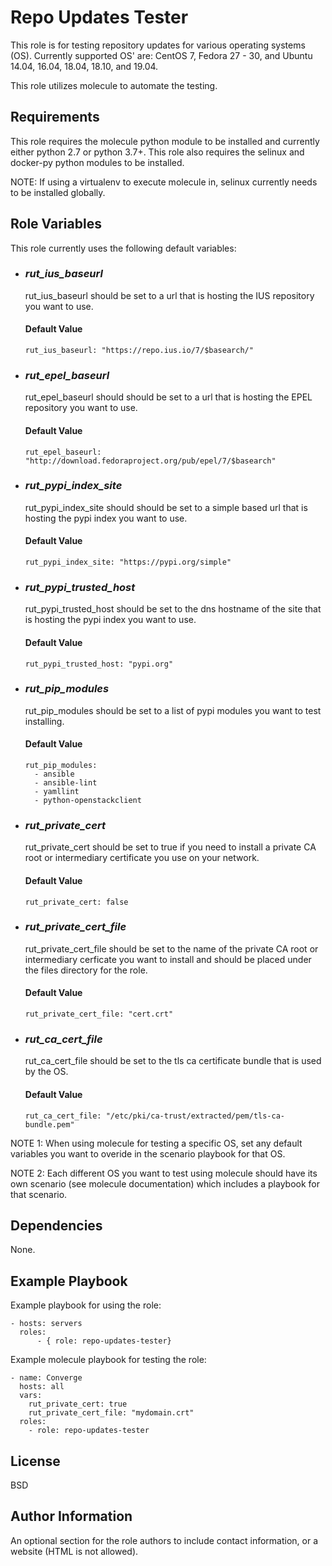 Repo Updates Tester
=========

This role is for testing repository updates for various operating systems (OS).
Currently supported OS' are: CentOS 7, Fedora 27 - 30, and Ubuntu 14.04, 16.04, 18.04, 18.10, and 19.04.

This role utilizes molecule to automate the testing.

Requirements
------------

This role requires the molecule python module to be installed and currently either python 2.7 or python 3.7+.
This role also requires the selinux and docker-py python modules to be installed.

NOTE: If using a virtualenv to execute molecule in, selinux currently needs to be installed globally.

Role Variables
--------------

This role currently uses the following default variables:
* ### **_rut_ius_baseurl_**
  rut_ius_baseurl should be set to a url that is hosting the IUS repository you want to use.

  #### Default Value
      rut_ius_baseurl: "https://repo.ius.io/7/$basearch/"

  
* ### **_rut_epel_baseurl_**
  rut_epel_baseurl should should be set to a url that is hosting the EPEL repository you want to use.

  #### Default Value
      rut_epel_baseurl: "http://download.fedoraproject.org/pub/epel/7/$basearch"


* ### **_rut_pypi_index_site_**
  rut_pypi_index_site should should be set to a simple based url that is hosting the pypi index you want to use.

  #### Default Value
      rut_pypi_index_site: "https://pypi.org/simple"


* ### **_rut_pypi_trusted_host_**
  rut_pypi_trusted_host should be set to the dns hostname of the site that is hosting the pypi index you want to use.

  #### Default Value
      rut_pypi_trusted_host: "pypi.org"


* ### **_rut_pip_modules_**
  rut_pip_modules should be set to a list of pypi modules you want to test installing.

  #### Default Value  
      rut_pip_modules:
        - ansible
        - ansible-lint
        - yamllint
        - python-openstackclient


* ### **_rut_private_cert_**
  rut_private_cert should be set to true if you need to install a private CA root or intermediary certificate you use on your network.

  #### Default Value
      rut_private_cert: false


* ### **_rut_private_cert_file_**
  rut_private_cert_file should be set to the name of the private CA root or intermediary cerficate you want to install and should be placed under the files directory for the role.

  #### Default Value
      rut_private_cert_file: "cert.crt"


* ### **_rut_ca_cert_file_**
  rut_ca_cert_file should be set to the tls ca certificate bundle that is used by the OS.

  #### Default Value
      rut_ca_cert_file: "/etc/pki/ca-trust/extracted/pem/tls-ca-bundle.pem"


NOTE 1: When using molecule for testing a specific OS, set any default variables you want to overide in the scenario playbook for that OS.

NOTE 2: Each different OS you want to test using molecule should have its own scenario (see molecule documentation) which includes a playbook for that scenario.

Dependencies
------------

None.

Example Playbook
----------------

Example playbook for using the role:
```
- hosts: servers
  roles:
      - { role: repo-updates-tester}
```

Example molecule playbook for testing the role:
```
- name: Converge
  hosts: all
  vars:
    rut_private_cert: true
    rut_private_cert_file: "mydomain.crt"
  roles:
    - role: repo-updates-tester
```

License
-------

BSD

Author Information
------------------

An optional section for the role authors to include contact information, or a
website (HTML is not allowed).
